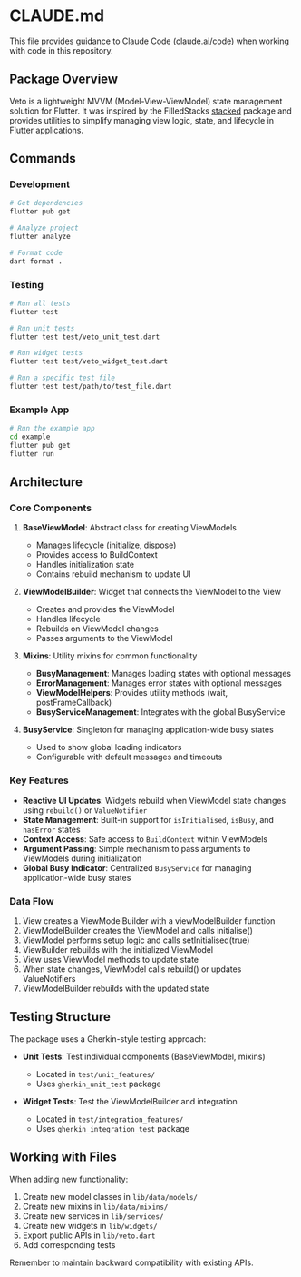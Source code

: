 # CLAUDE.md

This file provides guidance to Claude Code (claude.ai/code) when working with code in this repository.

## Package Overview

Veto is a lightweight MVVM (Model-View-ViewModel) state management solution for Flutter. It was inspired by the FilledStacks [stacked](https://pub.dev/packages/stacked) package and provides utilities to simplify managing view logic, state, and lifecycle in Flutter applications.

## Commands

### Development

```bash
# Get dependencies
flutter pub get

# Analyze project
flutter analyze

# Format code
dart format .
```

### Testing

```bash
# Run all tests
flutter test

# Run unit tests
flutter test test/veto_unit_test.dart

# Run widget tests
flutter test test/veto_widget_test.dart

# Run a specific test file
flutter test test/path/to/test_file.dart
```

### Example App

```bash
# Run the example app
cd example
flutter pub get
flutter run
```

## Architecture

### Core Components

1. **BaseViewModel**: Abstract class for creating ViewModels
   - Manages lifecycle (initialize, dispose)
   - Provides access to BuildContext
   - Handles initialization state
   - Contains rebuild mechanism to update UI

2. **ViewModelBuilder**: Widget that connects the ViewModel to the View
   - Creates and provides the ViewModel
   - Handles lifecycle
   - Rebuilds on ViewModel changes
   - Passes arguments to the ViewModel

3. **Mixins**: Utility mixins for common functionality
   - **BusyManagement**: Manages loading states with optional messages
   - **ErrorManagement**: Manages error states with optional messages
   - **ViewModelHelpers**: Provides utility methods (wait, postFrameCallback)
   - **BusyServiceManagement**: Integrates with the global BusyService

4. **BusyService**: Singleton for managing application-wide busy states
   - Used to show global loading indicators
   - Configurable with default messages and timeouts

### Key Features

- **Reactive UI Updates**: Widgets rebuild when ViewModel state changes using `rebuild()` or `ValueNotifier`
- **State Management**: Built-in support for `isInitialised`, `isBusy`, and `hasError` states
- **Context Access**: Safe access to `BuildContext` within ViewModels
- **Argument Passing**: Simple mechanism to pass arguments to ViewModels during initialization
- **Global Busy Indicator**: Centralized `BusyService` for managing application-wide busy states

### Data Flow

1. View creates a ViewModelBuilder with a viewModelBuilder function
2. ViewModelBuilder creates the ViewModel and calls initialise()
3. ViewModel performs setup logic and calls setInitialised(true)
4. ViewBuilder rebuilds with the initialized ViewModel
5. View uses ViewModel methods to update state
6. When state changes, ViewModel calls rebuild() or updates ValueNotifiers
7. ViewModelBuilder rebuilds with the updated state

## Testing Structure

The package uses a Gherkin-style testing approach:

- **Unit Tests**: Test individual components (BaseViewModel, mixins)
  - Located in `test/unit_features/`
  - Uses `gherkin_unit_test` package

- **Widget Tests**: Test the ViewModelBuilder and integration
  - Located in `test/integration_features/`
  - Uses `gherkin_integration_test` package

## Working with Files

When adding new functionality:

1. Create new model classes in `lib/data/models/`
2. Create new mixins in `lib/data/mixins/`
3. Create new services in `lib/services/`
4. Create new widgets in `lib/widgets/`
5. Export public APIs in `lib/veto.dart`
6. Add corresponding tests

Remember to maintain backward compatibility with existing APIs.